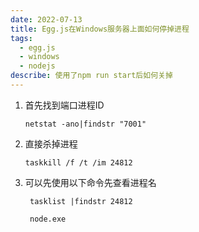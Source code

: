 ```yaml
---
date: 2022-07-13
title: Egg.js在Windows服务器上面如何停掉进程
tags:
  - egg.js
  - windows
  - nodejs
describe: 使用了npm run start后如何关掉
---
```


1. 首先找到端口进程ID

   ```shell
   netstat -ano|findstr "7001"
   ```

2. 直接杀掉进程

   ```shell
   taskkill /f /t /im 24812
   ```

3. 可以先使用以下命令先查看进程名

   ```shell
    tasklist |findstr 24812
    
    node.exe
   ```

   